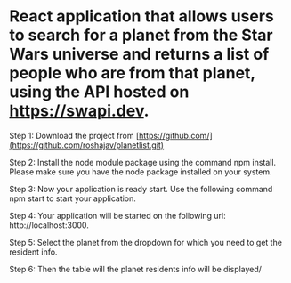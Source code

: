 # React application that allows users to search for a planet from the Star Wars universe and returns a list of people who are from that planet, using the API hosted on https://swapi.dev.

Step 1: Download the project from [https://github.com/](https://github.com/roshajav/planetlist.git)

Step 2: Install the node module package using the command npm install. Please make sure you have the node package installed on your system. 

Step 3: Now your application is ready start. Use the following command npm start to start your application.

Step 4: Your application will be started on the following url: http://localhost:3000.

Step 5: Select the planet from the dropdown for which you need to get the resident info.

Step 6: Then the table will the planet residents info will be displayed/
